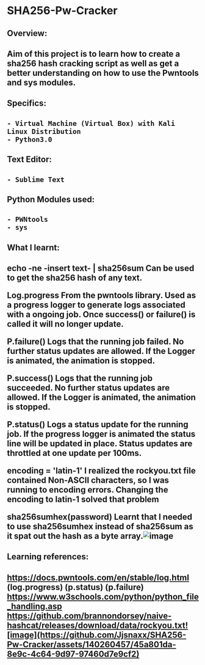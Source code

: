 # SHA256-Pw-Cracker

<h2>Overview:<h2>

Aim of this project is to learn how to create a sha256 hash cracking script as well as get a better understanding on how to use the Pwntools and sys modules.

<h2>Specifics:<h2>

	- Virtual Machine (Virtual Box) with Kali Linux Distribution
	- Python3.0

<h2> Text Editor:<h2>
 
	- Sublime Text

<h2>Python Modules used:<h2>

	- PWNtools
	- sys

<h2>What I learnt:<h2>

echo -ne -insert text- | sha256sum
Can be used to get the sha256 hash of any text.

Log.progress
From the pwntools library. Used as a progress logger to generate logs associated with a ongoing job. Once success() or failure() is called it will no longer update.

P.failure()
Logs that the running job failed. No further status updates are allowed.
If the Logger is animated, the animation is stopped.


P.success()
Logs that the running job succeeded. No further status updates are allowed.
If the Logger is animated, the animation is stopped.


P.status()
Logs a status update for the running job.
If the progress logger is animated the status line will be updated in place.
Status updates are throttled at one update per 100ms.

encoding = 'latin-1'
I realized the rockyou.txt file contained Non-ASCII characters, so I was running to encoding errors. Changing the encoding to latin-1 solved that problem

sha256sumhex(password)
Learnt that I needed to use sha256sumhex instead of sha256sum as it spat out the hash as a byte array.![image](https://github.com/Jjsnaxx/SHA256-Pw-Cracker/assets/140260457/9f638929-1919-434c-b84b-5f713eb5c88a)

 
<h2>Learning references:<h2>

https://docs.pwntools.com/en/stable/log.html (log.progress) (p.status) (p.failure)
https://www.w3schools.com/python/python_file_handling.asp
https://github.com/brannondorsey/naive-hashcat/releases/download/data/rockyou.txt![image](https://github.com/Jjsnaxx/SHA256-Pw-Cracker/assets/140260457/45a801da-8e9c-4c64-9d97-97460d7e9cf2)

